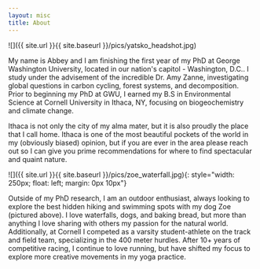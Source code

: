 ```yaml
---
layout: misc
title: About
---
```

![]({{ site.url }}{{ site.baseurl }}/pics/yatsko_headshot.jpg)

My name is Abbey and I am finishing the first year of my PhD at George Washington University, located in our nation's capitol - Washington, D.C.. I study under the advisement of the incredible Dr. Amy Zanne, investigating global questions in carbon cycling, forest systems, and decomposition. Prior to beginning my PhD at GWU, I earned my B.S in Environmental Science at Cornell University in Ithaca, NY, focusing on biogeochemistry and climate change. 

Ithaca is not only the city of my alma mater, but it is also proudly the place that I call home. Ithaca is one of the most beautiful pockets of the world in my (obviously biased) opinion, but if you are ever in the area please reach out so I can give you prime recommendations for where to find spectacular and quaint nature. 

![]({{ site.url }}{{ site.baseurl }}/pics/zoe_waterfall.jpg){: style="width: 250px; float: left; margin: 0px 10px"}

Outside of my PhD research, I am an outdoor enthusiast, always looking to explore the best hidden hiking and swimming spots with my dog Zoe (pictured above). I love waterfalls, dogs, and baking bread, but more than anything I love sharing with others my passion for the natural world. Additionally, at Cornell I competed as a varsity student-athlete on the track and field team, specializing in the 400 meter hurdles. After 10+ years of competitive racing, I continue to love running, but have shifted my focus to explore more creative movements in my yoga practice. 
